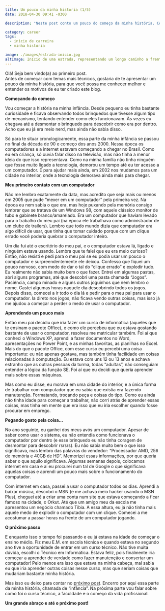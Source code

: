 ```yaml
---
title: Um pouco da minha historia (1/5)
date: 2018-04-30 09:41 -0300

description: "Neste post conto um pouco do começo da minha história. Começando desde a infância, falando um pouco sobre meu primerio contato com um computador e como fui aprendendo as coisas aos pouco."

category: career
tags:
  - início de carreira
  - minha história

image: ./images/estrada-inicio.jpg
altImage: Início de uma estrada, representando um longo caminho a frente.
---
```


Olá! Seja bem vindo(a) ao primeiro post.  
Antes de começar com temas mais técnicos, gostaria de te apresentar um pouco da minha história, para que você possa me conhecer melhor e entender os motivos de eu ter criado este blog.

<!-- end_excerpt -->

**Começando do começo**

Vou começar a história na minha infância. Desde pequeno eu tinha bastante curiosidade e ficava observando todos brinquedos que tivesse algum tipo de mecanismo, tentando entender como eles funcionavam. Às vezes eu chegava até a desmontar o brinquedo para descobrir como era por dentro. Acho que eu já era meio nerd, mas ainda não sabia disso.

Só para te situar cronologicamente, essa parte da minha infância se passou no final da década de 90 e começo dos anos 2000. Nessa época os computadores e a internet estavam começando a chegar no Brasil. Como eu era criança, só ouvia falar disso na televisão, mas não tinha a menor ideia do que isso representava. Como na minha família não tinha ninguém que fosse muito ligado a tecnologia, demorou um tempo até eu ter acesso a um computador. E para ajudar mais ainda, em 2002 nos mudamos para um cidade no interior, onde a tecnologia demorava ainda mais para chegar.

**Meu primeiro contato com um computador**

Não me lembro exatamente da data, mas acredito que seja mais ou menos em 2005 que pude “mexer em um computador” pela primeira vez. Na época eu nem sabia o que era, mas hoje puxando pela memória consigo lembrar que se tratava de um Windows 98, com aquele clássico monitor de tubo e gabinete branco/amarelado. Era um computador que haviam levado para o trabalho do meu pai (na época ele trabalhava como administrador de um clube de trailers). Lembro que todo mundo dizia que computador era algo difícil de usar, que tinha que tomar cuidado porque com um clique errado você poderia quebrar o computador inteiro.

Um dia fui até o escritório do meu pai, e o computador estava lá, ligado e ninguém estava usando. Lembra que te falei que eu era meio curioso? Então, não resisti e pedi para o meu pai se eu podia usar um pouco o computador e surpreendentemente ele deixou. Confesso que fiquei um pouco nervoso, com medo de dar o tal do “clique errado” e explodir tudo. Eu realmente não sabia muito bem o que fazer. Entrei em algumas pastas, abri alguns programas, até que descobri uma pasta chamada “Jogos”. Paciência, campo minado e alguns outros joguinhos que nem lembro o nome. Gastei algumas horas naquele dia descobrindo todos os jogos. Depois disso, comecei a ir todo o dia lá e pedir para o meu pai para usar o computador. Ia direto nos jogos, não ficava vendo outras coisas, mas isso já me ajudou a começar a perder o medo de usar o computador.

**Aprendendo um pouco mais**

Então meu pai decidiu que iria fazer um curso de informática (aqueles que te ensinam o pacote Office), e como ele percebeu que eu estava gostando bastante de usar o computador, resolveu me matricular também. Foi aí que conheci o Windows XP, aprendi a fazer documentos no Word, apresentações no Power Point, e as minhas favoritas, as planilhas no Excel. Mais do que o pacote Office, com esse curso eu percebi uma coisa importante: eu não apenas gostava, mas também tinha facilidade em coisas relacionadas à computação. Eu estava com uns 12 ou 13 anos e achava estranho que as outras pessoas da turma, todas “adultas”, não conseguiam entender a lógica da função SE. Foi aí que eu decidi que queria aprender mais sobre essas máquinas.

Mas como eu disse, eu morava em uma cidade do interior, e a única forma de trabalhar com computador que eu sabia que existia era fazendo manutenção. Formatando, trocando peça e coisas do tipo. Como eu ainda não tinha idade para começar a trabalhar, não corri atrás de aprender essas coisas, mas tinha em mente que era isso que eu iria escolher quando fosse procurar em emprego.

**Pegando gosto pela coisa…**

No ano seguinte, eu ganhei dos meus avós um computador. Apesar de saber como usar o sistema, eu não entendia como funcionava o computador por dentro (e esse brinquedo eu não tinha coragem de desmontar para descobrir rsrsrs). Eu não sabia muito bem o que isso significava, mas lembro das palavras do vendedor: “Processador AMD, 256 de memória e 40GB de HD”. Memorizei essas informações, por que queria saber o que aquilo significava. Algumas semanas depois, colocamos internet em casa e aí eu procurei num tal de Google o que significava aquelas coisas e aprendi um pouco mais sobre o funcionamento do computador.

Com internet em casa, passei a usar o computador todos os dias. Aprendi a baixar música, descobri o MSN (e me achava meio hacker usando o MSN Plus), cheguei até a criar uma conta num site que estava começando a ficar famoso na cidade, o Orkut. Até que um amigo meu da escola me apresentou um negócio chamado Tibia. A essa altura, eu já não tinha mais aquele medo de explodir o computador com um clique. Comecei a me acostumar a passar horas na frente de um computador jogando.

**O próximo passo**

E enquanto isso o tempo foi passando e eu já estava na idade de começar o ensino médio. Fiz meu E.M. em escola técnica e quando estava no segundo ano tive a oportunidade de entrar em um curso técnico. Não tive muita dúvida, escolhi o Técnico em Informática. Estava feliz, pois finalmente iria começar a aprender de verdade como fazer manutenção e consertar um computador! Pelo menos era isso que estava na minha cabeça, mal sabia eu que iria aprender outras coisas nesse curso, mas que seriam coisas que mudariam bastante minha história.

Mas isso eu deixo para contar no [próximo post](/um-pouco-da-minha-historia-2-5). Encerro por aqui essa parte da minha história, chamada de “infância”. Na próxima parte vou falar sobre como foi o curso técnico, a faculdade e o começo da vida profissional.

**Um grande abraço e até o próximo post!**
